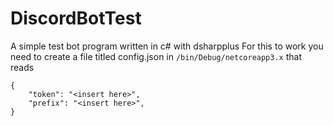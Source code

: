 # DiscordBotTest
A simple test bot program written in c# with dsharpplus
For this to work you need to create a file titled config.json in `/bin/Debug/netcoreapp3.x` that reads 
```
{
	"token": "<insert here>",
	"prefix": "<insert here>",
}
```
